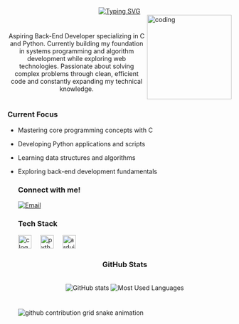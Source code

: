 <div align="center">
    <a href="https://git.io/typing-svg">
      <img src="https://readme-typing-svg.demolab.com?font=Fira+Code&weight=600&size=26&pause=1000&color=7A3EFF&center=true&vCenter=true&width=435&lines=Hello%2C+There!+;I'm Italo" alt="Typing SVG" />
    </a>
  </div>
  
  <img align="right" alt="coding" height="190px" src="https://media.giphy.com/media/v1.Y2lkPTc5MGI3NjExcWk1d3VhZ2VnY2FpZGx1c3J1Z2R0dG5qYzB5bGJ5bWZ0dW5wY2VtZyZlcD12MV9pbnRlcm5hbF9naWZfYnlfaWQmY3Q9Zw/qgQUggAC3Pfv687qPC/giphy.gif">
  
  #
  
  <p align="center">Aspiring Back-End Developer specializing in C and Python. Currently building my foundation in systems programming and algorithm development while exploring web technologies. Passionate about solving complex problems through clean, efficient code and constantly expanding my technical knowledge.</p>
  
  #

  <h3 align="left">Current Focus</h3>

- Mastering core programming concepts with C
- Developing Python applications and scripts
- Learning data structures and algorithms
- Exploring back-end development fundamentals
  
  <h3 align="left">Connect with me!</h3>
  
  [![Email](https://img.shields.io/badge/-Email-000?style=for-the-badge&logo=gmail&logoColor=7A3EFF&color=FFF)](mailto:itavares119@gmail.com)
  
  <h3 align="left">Tech Stack</h3>
  
  <div align="left">
    
    <img src="https://cdn.jsdelivr.net/gh/devicons/devicon@latest/icons/c/c-original.svg" height="30" alt="c logo" />
    <img width="12" />
    <img src="https://cdn.jsdelivr.net/gh/devicons/devicon@latest/icons/python/python-original.svg"
    height="30" alt="python logo" />
    <img width="12" />
    <img src="https://cdn.jsdelivr.net/gh/devicons/devicon@latest/icons/arduino/arduino-original.svg" height="30" alt="arduino logo" />
    <img width="12" />
  
  
  <div style="text-align: center;" align="center">
    <h3>GitHub Stats</h3>
    <br>
    <img src="https://github-readme-stats.vercel.app/api?username=yourusername&hide_title=true&show_icons=true&include_all_commits=false&count_private=true&line_height=25&hide=issues&bg_color=000&title_color=7A3EFF&text_color=FFF&border_radius=3&border_color=36123c&icon_color=7A3EFF&theme=jolly" alt="GitHub stats">
  
    <img src="https://github-readme-stats.vercel.app/api/top-langs/?username=yourusername&line_height=10&card_width=290&layout=compact&hide_title=false&count_private=true&langs_count=4&show_icons=true&title_color=7A3EFF&hide=html,scss&bg_color=000&text_color=8B8B8B&border_radius=3&border_color=561760&count_private=true" alt="Most Used Languages">
  </div>
  
  #
  
  <picture align="center">
    <source media="(prefers-color-scheme: dark)" srcset="github-snake-dark.svg">
    <source media="(prefers-color-scheme: light)" srcset="github-snake-dark.svg">
    <img align="center" alt="github contribution grid snake animation" src="github-snake.svg">
  </picture>
